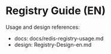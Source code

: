 # Registry Guide (EN)

Usage and design references:
- docs: docs/redis-registry-usage.md
- design: Registry-Design-en.md
